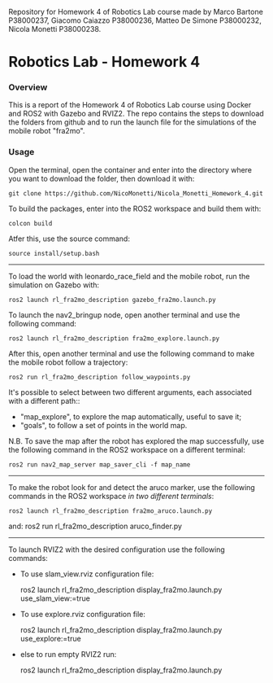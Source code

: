 Repository for Homework 4 of Robotics Lab course made by Marco Bartone P38000237, Giacomo Caiazzo P38000236, Matteo De Simone P38000232, Nicola Monetti P38000238.

# Robotics Lab - Homework 4

### Overview
This is a report of the Homework 4 of Robotics Lab course using Docker and ROS2 with Gazebo and RVIZ2. The repo contains the steps to download the folders from github and to run the launch file for the simulations of the mobile robot "fra2mo".

### Usage

Open the terminal, open the container and enter into the directory where you want to download the folder, then download it with:

	git clone https://github.com/NicoMonetti/Nicola_Monetti_Homework_4.git

To build the packages, enter into the ROS2 workspace and build them with:

	colcon build

Atfer this, use the source command:

	source install/setup.bash

--------------------------------

To load the world with leonardo_race_field and the mobile robot, run the simulation on Gazebo with:

	ros2 launch rl_fra2mo_description gazebo_fra2mo.launch.py

To launch the nav2_bringup node, open another terminal and use the following command:

	ros2 launch rl_fra2mo_description fra2mo_explore.launch.py

After this, open another terminal and use the following command to make the mobile robot follow a trajectory:
      
	ros2 run rl_fra2mo_description follow_waypoints.py

It's possible to select between two different arguments, each associated with a different path::
-  "map_explore", to explore the map automatically, useful to save it;
-  "goals", to follow a set of points in the world map.

N.B. To save the map after the robot has explored the map successfully, use the following command in the ROS2 workspace on a different terminal:

	ros2 run nav2_map_server map_saver_cli -f map_name

--------------------------------

To make the robot look for and detect the aruco marker, use the following commands in the ROS2 workspace *in two different terminals*:

	ros2 launch rl_fra2mo_description fra2mo_aruco.launch.py
and:
	ros2 run rl_fra2mo_description aruco_finder.py

--------------------------------

To launch RVIZ2 with the desired configuration use the following commands:

- To use slam_view.rviz configuration file:

	ros2 launch rl_fra2mo_description display_fra2mo.launch.py use_slam_view:=true

- To use explore.rviz configuration file:

	ros2 launch rl_fra2mo_description display_fra2mo.launch.py use_explore:=true

- else to run empty RVIZ2 run:

	ros2 launch rl_fra2mo_description display_fra2mo.launch.py      
